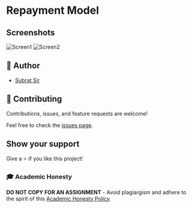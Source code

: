 # Repayment Model

## Screenshots

![Screen1](https://github.com/subratsir/repaymentmodel/blob/main/screen1.JPG)
![Screen2](https://github.com/subratsir/repaymentmodel/blob/main/screen2.png)

## 👋 Author
- [Subrat Sir](https://github.com/subratsir)

## 🤝 Contributing

Contributions, issues, and feature requests are welcome!

Feel free to check the [issues page](https://github.com/subratsir/repaymentmodel/issues).

## Show your support

Give a ⭐️ if you like this project!

### 🎓 Academic Honesty

**DO NOT COPY FOR AN ASSIGNMENT** - Avoid plagiargism and adhere to the spirit of this [Academic Honesty Policy](https://www.freecodecamp.org/news/academic-honesty-policy/).

